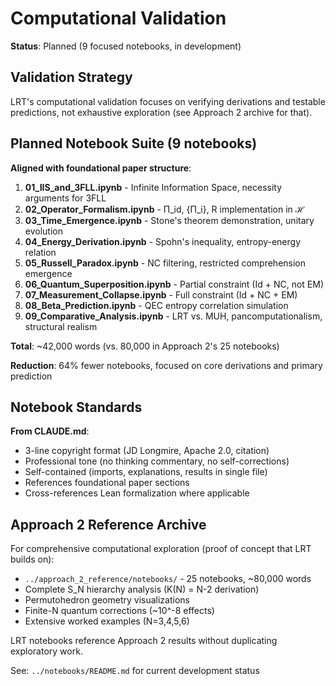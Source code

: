 # Computational Validation

**Status**: Planned (9 focused notebooks, in development)

## Validation Strategy

LRT's computational validation focuses on verifying derivations and testable predictions, not exhaustive exploration (see Approach 2 archive for that).

## Planned Notebook Suite (9 notebooks)

**Aligned with foundational paper structure**:

1. **01_IIS_and_3FLL.ipynb** - Infinite Information Space, necessity arguments for 3FLL
2. **02_Operator_Formalism.ipynb** - Π_id, {Π_i}, R implementation in ℋ
3. **03_Time_Emergence.ipynb** - Stone's theorem demonstration, unitary evolution
4. **04_Energy_Derivation.ipynb** - Spohn's inequality, entropy-energy relation
5. **05_Russell_Paradox.ipynb** - NC filtering, restricted comprehension emergence
6. **06_Quantum_Superposition.ipynb** - Partial constraint (Id + NC, not EM)
7. **07_Measurement_Collapse.ipynb** - Full constraint (Id + NC + EM)
8. **08_Beta_Prediction.ipynb** - QEC entropy correlation simulation
9. **09_Comparative_Analysis.ipynb** - LRT vs. MUH, pancomputationalism, structural realism

**Total**: ~42,000 words (vs. 80,000 in Approach 2's 25 notebooks)

**Reduction**: 64% fewer notebooks, focused on core derivations and primary prediction

## Notebook Standards

**From CLAUDE.md**:
- 3-line copyright format (JD Longmire, Apache 2.0, citation)
- Professional tone (no thinking commentary, no self-corrections)
- Self-contained (imports, explanations, results in single file)
- References foundational paper sections
- Cross-references Lean formalization where applicable

## Approach 2 Reference Archive

For comprehensive computational exploration (proof of concept that LRT builds on):
- `../approach_2_reference/notebooks/` - 25 notebooks, ~80,000 words
- Complete S_N hierarchy analysis (K(N) = N-2 derivation)
- Permutohedron geometry visualizations
- Finite-N quantum corrections (~10^-8 effects)
- Extensive worked examples (N=3,4,5,6)

LRT notebooks reference Approach 2 results without duplicating exploratory work.

See: `../notebooks/README.md` for current development status

